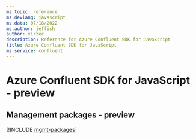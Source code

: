 ```yaml
---
ms.topic: reference
ms.devlang: javascript
ms.data: 07/18/2022
ms.author: jeffish
author: xirzec
description: Reference for Azure Confluent SDK for JavaScript
title: Azure Confluent SDK for JavaScript
ms.service: confluent
---
```

# Azure Confluent SDK for JavaScript - preview

## Management packages - preview
[!INCLUDE [mgmt-packages](confluent-mgmt-index.md)]
